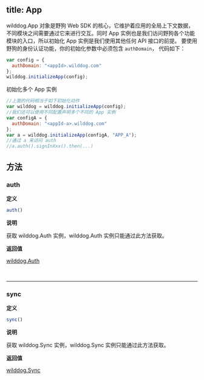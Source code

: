 
title: App
---

wilddog.App 对象是野狗 Web SDK 的核心，它维护着应用的全局上下文数据，不同模块之间需要通过它来进行交互。同时 App 实例也是我们访问野狗各个功能模块的入口，所以初始化 App 实例是我们使用其他任何 API 接口的前提。
要使用野狗的身份认证功能，你的初始化参数中必须包含 `authDomain`， 代码如下：

```js
var config = {
  authDomain: "<appId>.wilddog.com"
};
wilddog.initializeApp(config);

```

初始化多个 App 实例

```js
//上面的代码相当于如下初始化动作
var wilddog = wilddog.initializeApp(config);
//我们还可以使用不同配置声明多个不同的 App 实例
var configA = {
  authDomain: "<appId-a>.wilddog.com"
};
var a = wilddog.initializeApp(configA, "APP_A");
//通过 a 来访问 auth
//a.auth().signInXxx().then(...)
```

## 方法

### auth

**定义**

```js
auth()
```

**说明**

获取 wilddog.Auth 实例，wilddog.Auth 实例只能通过此方法获取。

**返回值**

[wilddog.Auth](/api/auth/web/Auth.html)

</br>

------

### sync

**定义**

```js
sync()
```

 **说明**

获取 wilddog.Sync 实例，wilddog.Sync 实例只能通过此方法获取。

 **返回值**

[wilddog.Sync](/api/sync/web/api.html#wilddog-Sync)
